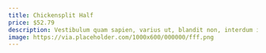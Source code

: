 ```yaml
---
title: Chickensplit Half
price: $52.79
description: Vestibulum quam sapien, varius ut, blandit non, interdum in, ante. Vestibulum ante ipsum primis in faucibus orci luctus et ultrices posuere cubilia Curae; Duis faucibus accumsan odio. Curabitur convallis.
image: https://via.placeholder.com/1000x600/000000/fff.png
---
```


